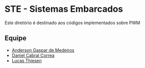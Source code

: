 ﻿# STE - Sistemas Embarcados
Este diretório é destinado aos códigos implementados sobre PWM

## Equipe
  * [Anderson Gaspar de Medeiros](https://github.com/AndersonGaspar)
  * [Daniel Cabral Correa](https://github.com/Danehko)
  * [Lucas Thiesen](https://github.com/lucastt)

